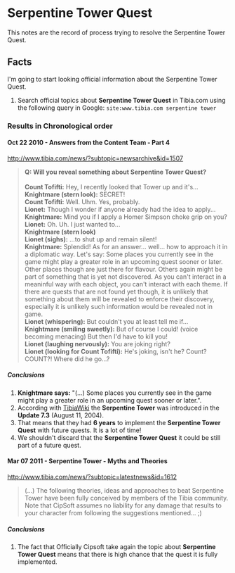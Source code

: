 # Serpentine Tower Quest
This notes are the record of process trying to resolve the Serpentine Tower Quest.

## Facts
I'm going to start looking  official information about the Serpentine Tower Quest.

1. Search official topics about **Serpentine Tower Quest** in Tibia.com using the following query in Google:
`site:www.tibia.com serpentine tower`

### Results in Chronological order

#### Oct 22 2010 - Answers from the Content Team - Part 4
http://www.tibia.com/news/?subtopic=newsarchive&id=1507

>**Q: Will you reveal something about Serpentine Tower Quest?**</br></br>
>**Count Tofifti:** Hey, I recently looked that Tower up and it's...  
>**Knightmare (stern look):** SECRET!  
>**Count Tofifti:** Well. Uhm. Yes, probably.  
>**Lionet:** Though I wonder if anyone already had the idea to apply...  
>**Knightmare:** Mind you if I apply a Homer Simpson choke grip on you?  
>**Lionet:** Oh. Uh. I just wanted to...  
>**Knightmare (stern look)**  
>**Lionet (sighs):** ...to shut up and remain silent!  
>**Knightmare:** Splendid! As for an answer... well... how to approach it in a diplomatic way. Let's say: Some places you currently see in the game might play a greater role in an upcoming quest sooner or later. Other places though are just there for flavour. Others again might be part of something that is yet not discovered. As you can't interact in a meaninful way with each object, you can't interact with each theme. If there are quests that are not found yet though, it is unlikely that something about them will be revealed to enforce their discovery, especially it is unlikely such information would be revealed not in game.  
>**Lionet (whispering):** But couldn't you at least tell me if...  
>**Knightmare (smiling sweetly):** But of course I could! (voice becoming menacing) But then I'd have to kill you!  
>**Lionet (laughing nervously):** You are joking right?  
>**Lionet (looking for Count Tofifti):** He's joking, isn't he? Count? COUNT?! Where did he go...?  

##### Conclusions

1. **Knightmare says:** "(...) Some places you currently see in the game might play a greater role in an upcoming quest sooner or later.".
2. According with [TibiaWiki](http://tibia.wikia.com/wiki/Serpentine_Tower_Quest) the **Serpentine Tower** was introduced in the **Update 7.3** (August 11, 2004).
3. That means that they had **6 years** to implement the **Serpentine Tower Quest** with future quests. It is a lot of time!
4. We shouldn't discard that the **Serpentine Tower Quest** it could be still part of a future quest.

#### Mar 07 2011 - Serpentine Tower - Myths and Theories
http://www.tibia.com/news/?subtopic=latestnews&id=1612

>(...) The following theories, ideas and approaches to beat Serpentine Tower have been fully conceived by members of the Tibia community. Note that CipSoft assumes no liability for any damage that results to your character from following the suggestions mentioned... ;)

##### Conclusions
1. The fact that Officially Cipsoft take again the topic about **Serpentine Tower Quest** means that there is high chance that the quest it is fully implemented.
